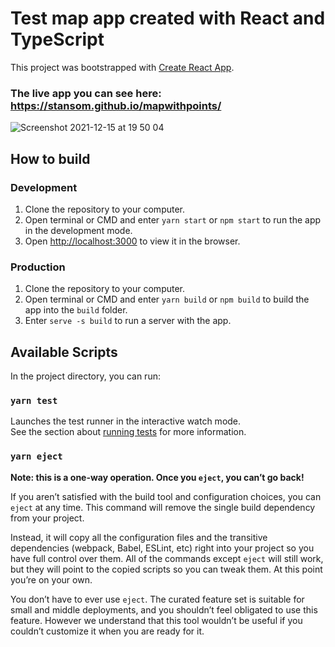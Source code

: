# Test map app created with React and TypeScript

This project was bootstrapped with [Create React App](https://github.com/facebook/create-react-app).
### The live app you can see here: https://stansom.github.io/mapwithpoints/

![Screenshot 2021-12-15 at 19 50 04](https://user-images.githubusercontent.com/77399308/146247250-d2c6a627-e3c5-4c09-a32b-bd64f1d948e4.png)

## How to build
### Development
1. Clone the repository to your computer.
2. Open terminal or CMD and enter `yarn start` or `npm start` to run the app in the development mode.
3. Open [http://localhost:3000](http://localhost:3000) to view it in the browser.

### Production
1. Clone the repository to your computer.
2. Open terminal or CMD and enter `yarn build` or `npm build` to build the app into the `build` folder.
3. Enter `serve -s build` to run a server with the app.

## Available Scripts

In the project directory, you can run:

### `yarn test`

Launches the test runner in the interactive watch mode.\
See the section about [running tests](https://facebook.github.io/create-react-app/docs/running-tests) for more information.

### `yarn eject`

**Note: this is a one-way operation. Once you `eject`, you can’t go back!**

If you aren’t satisfied with the build tool and configuration choices, you can `eject` at any time. This command will remove the single build dependency from your project.

Instead, it will copy all the configuration files and the transitive dependencies (webpack, Babel, ESLint, etc) right into your project so you have full control over them. All of the commands except `eject` will still work, but they will point to the copied scripts so you can tweak them. At this point you’re on your own.

You don’t have to ever use `eject`. The curated feature set is suitable for small and middle deployments, and you shouldn’t feel obligated to use this feature. However we understand that this tool wouldn’t be useful if you couldn’t customize it when you are ready for it.

